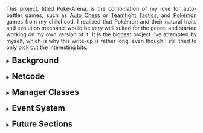 <div class="markdown-begin"></div>

This project, titled Poké-Arena, is the combination of my love for auto-battler games, such as [Auto Chess](https://ac.dragonest.com/en) or [Teamfight Tactics](https://teamfighttactics.leagueoflegends.com/en-gb/), and [Pokémon](https://www.pokemon.com/uk) games from my childhood. I realized that Pokémon and their natural traits and evolution mechanic would be very well suited for the genre, and started working on my own version of it. It is the biggest project I've attempted by myself, which is why this write-up is rather long, even though I still tried to only pick out the interesting bits.

<details>
  <summary>
    <h2>Background</h2>
  </summary><br />

This project started from a passion for the underlying games and genres, as well as for game development. Due to licensing issues this would create with the Pokémon trademark, I never intended to publish this game, and always saw it more as a hobby project and learning experience.

I knew from the start that this would be an ambitious project, but ambitious was just the start of it. After weeks of preparing the core mechanics, code and systems infrastructure, and the base visuals, which included a tedious process of importing 3D models from my own [Pokémon Sun](https://www.pokemon.com/us/pokemon-video-games/pokemon-sun-and-pokemon-moon/) game, I decided to add multiplayer functionality.

As this was something I had never tackled before, and I wanted to make as good of a multiplayer experience as possible, preventing common methods of cheating, this required a complete refactoring of most of the code. While I'm still happy to have done it in this order, the process of converting the existing codebase to include multiplayer took about as long as making the original code.

<hr></details><br />

<details>
  <summary>
    <h2>Netcode</h2>
  </summary><br />

To get started on the netcode, something I had never tackled before this project, I researched different multiplayer engines for Unity, and ended up settling on the [Photon Multiplayer Engine](https://www.photonengine.com), specifically [Photon Bolt](https://doc.photonengine.com/bolt/current/getting-started/overview#) (now [Photon Fusion](https://doc.photonengine.com/fusion/current/getting-started/fusion-intro)). As a native Unity Asset, this offered great functionality for creating true multiplayer games, such as matchmaking, server & client separation, an authoritative server with client-side prediction, and more.

I looked into what makes good netcode, and quickly decided on a fully separate server to host the game and handle all gameplay logic, while clients would only act as a window to the current state of the game and as a UI for the users. Other options included having one of the clients be a server, which allows a malevolent client to be able to modify the game and cheat to give themselves an advantage. A dedicated server could still be hosted by a player of the game as a separate application to the client application, but would also allow external hosting where modifications become impossible.

```C#
[BoltGlobalBehaviour]
[BoltGlobalBehaviour(BoltNetworkModes.Server)]
[BoltGlobalBehaviour(BoltNetworkModes.Client)]
```

Either of the above lines above can be added as an annotation just before a class declaration to allow Bolt to automatically create an instance of the class which lives together with Bolt. Adding `BoltNetworkModes.Server` or `BoltNetworkModes.Client` as a parameter makes such an instance only be created on the Server or Client, respectively. Omitting it instantiates it on both Server and Client.

<hr></details><br />

<details>
  <summary>
    <h2>Manager Classes</h2>
  </summary><br />

I decided to go with a number of manager classes to handle general gameplay logic, such as [`InputMan`], [`UIMan`] or more niche ones like [`PlayerEvolutionMan`]. These are mostly classes of which only one instance is necessary, which is why I opted to implement them using the [Singleton Design Pattern](https://en.wikipedia.org/wiki/Singleton_pattern), which limits the number of instances of the class to one, while allowing global access to the instance. This was particularly useful in combination with the heavy use of events in this project, as subscribing to events from these manager classes could now be performed seamlessly.

<details>
  <summary>
    <h3>Naming and Hierarchy</h3>
  </summary><br />

The manager classes having the `Player` prefix are all scripts that are run server-side with one instance per player, and are components of Player game objects in Unity. For example, in an 8-player game, the server holds 8 instances of [`PlayerLevelMan`], 8 instances of [`PlayerFinanceMan`], 8 instances of [`PlayerBoardMan`], and so forth. All of these managers inherit from the [`PlayerManager`] class, which provides simple common functionality _(the inheritance from `GlobalEventListener` is due to the Photon Bolt Framework, explained in the [Global Events](#global-events) section)_.

<div class="code-snippet" csname="PlayerManager"><a target="_blank" href="https://github.com/mariuskilian/Poke-Arena/blob/master/Assets/Scripts/Server/PerPlayer/PlayerManager.cs">⠀</a></div>

```C#
public class PlayerManager : GlobalEventListener {
    protected Player player;

    protected void Awake() { player = GetComponent<Player>(); }

    public bool IsThisPlayer(BoltConnection connection) {
        return player.Connection == connection;
    }
}
```

</details>

<hr></details><br />

<details>
  <summary>
    <h2>Event System</h2>
  </summary><br />

<details>
  <summary>
    <h3>Local Events</h3>
  </summary><br />

Within the project, many components respond reactively to something another component triggers. For this, I use C# [Actions](https://learn.microsoft.com/en-us/dotnet/api/system.action-1?view=net-7.0), a specific type of [Delegates](https://learn.microsoft.com/en-us/dotnet/csharp/programming-guide/delegates/) with a `void` return type. This allows a _publisher_ to send out an event, and all _subscribers_ to respond, allowing the publisher to determine the time of the execution, and the subscribers to determine the specific behavior. With the way they are used in this project, nothing needs to be returned since this type of communication is one-way, which is why the `void` return type is enough.

Further, some components need to react to a high variety of different publishers, which is why, throughout the codebase, classes have the method `private void SubscribeLocalEventHandlers()`, which always handles all the subscriptions. This method is inside any component that subscribes to any delegate, in order to keep the code consistent and readable. Here is an example from the class [`UIMan`] (User Interface Manager). The Store UI reacts, for example, to the following:

- Shows at the start of the game
- Needs to update when a unit is caught from the store
- Needs to update on a store refresh (can be manually triggered or is triggered each round)
- Hides while a board unit is selected with the shop opened, and re-shows when that unit is dropped
- User manually showing/hiding the store UI

<div class="code-snippet" csname="UIMan"><a target="_blank" href="https://github.com/mariuskilian/Poke-Arena/blob/f27d920b8b45b620df1d2a126aa1b886bdc6777d/Assets/Scripts/Client/UI/UIMan.cs#L49">⠀</a></div>

```C#
private void SubscribeLocalEventHandlers() {
    var global = ClientGlobalEventMan.Instance;
    global.GameStartEvent += HandleGameStartEvent;
    global.UnitCaughtEvent += HandleUnitCaughtEvent;
    global.NewStoreEvent += HandleNewStoreEvent;

    var selection = SelectionMan.Instance;
    selection.UnitSelectEvent += HandleUnitSelectEvent;
    selection.UnitDeselectOnBoardBenchEvent += HandleUnitDeselectEvent;

    var input = InputMan.Instance;
    input.ToggleStoreEvent += HandleToggleStoreEvent;

    var store = ClientStoreMan.Instance;
    store.UnitArrivedInStoreEvent += HandleUnitArrivedInStoreEvent;
}
```

Each of the `Handle`-methods then respond in the appropriate way. To continue the example of the [`UIMan`] class, these are its `Handle`-methods:

<div class="code-snippet" csname="UIMan"><a target="_blank" href="https://github.com/mariuskilian/Poke-Arena/blob/f27d920b8b45b620df1d2a126aa1b886bdc6777d/Assets/Scripts/Client/UI/UIMan.cs#L66">⠀</a></div>

```C#
private void HandleToggleStoreEvent() { SetStoreActive(!store.activeSelf); }
private void HandleUnitSelectEvent(BoardUnit _) { if (store.activeSelf) SetStoreActive(!(forcedHidden = true)); }
private void HandleUnitDeselectEvent(BoardUnit _u, Vector3 _v, bool _b) { if (forcedHidden) SetStoreActive(!(forcedHidden = false)); }
private void HandleGameStartEvent() { SetStoreActive(true); }
private void HandleUnitArrivedInStoreEvent(StoreUnit _, int storeIdx) { ActivateCatchButton(storeIdx); }
private void HandleUnitCaughtEvent(int storeIdx) { DeactivateCatchButton(storeIdx); }
private void HandleNewStoreEvent(StoreUnit[] _) { for (int idx = 0; idx < PlayerStoreMan.StoreSize; idx++) DeactivateCatchButton(idx); }
```

This is just one of the ways the different components interact each other. The modular approach allows new components to easily come in and subscribe to existing events, for example when adding audio effects. Here, an audio manager could easily subscribe to relevant events to play audio queues at the right times.

<hr></details><br />

<details>
  <summary>
    <h3>Global Events</h3>
  </summary><br />

<div class="image-container">
  <img src="writeups/poke-arena/resources/BoltEvents.png" alt="Bolt Events UI" width="300"> <!-- Adjust width as needed -->
</div>

Some events required communication between two separate instances, generally server to one or more clients, or a client to the server. For these, I used Photon Bolt's event system. For this, I had to first create all necessary events using Bolt's UI within Unity, to then allow Bolt to compile these events into interfaces, which are inherited by the `GlobalEventListener` Bolt class, which is supplied with several methods of type `public virtual void OnEvent`, with a single parameter as the type of event. These `OnEvent` methods then have to be overridden by a class trying to react to the event. This code snippet shows these compiled methods being created:

<a class="clear"></a>

<div class="code-snippet no-link" csname="GlobalEventListener"><a>⠀</a></div>

```C#
public class GlobalEventListener : GlobalEventListenerBase, IStoreNewStoreEventListener, IStoreUnitCaughtEventListener, IClientEventManInitializedEventListener, IClientTryCatchUnitEventListener, IClientTryRerollStoreEventListener, IClientUnitDeselectEventListener, IClientTryBuyExpEventListener, IGameStartEventListener
{
    public virtual void OnEvent(StoreNewStoreEvent evnt) { }
    public virtual void OnEvent(StoreUnitCaughtEvent evnt) { }
    public virtual void OnEvent(ClientEventManInitializedEvent evnt) { }
    public virtual void OnEvent(ClientTryCatchUnitEvent evnt) { }
    public virtual void OnEvent(ClientTryRerollStoreEvent evnt) { }
    public virtual void OnEvent(ClientUnitDeselectEvent evnt) { }
    public virtual void OnEvent(ClientTryBuyExpEvent evnt) { }
    public virtual void OnEvent(GameStartEvent evnt) { }
}
```

Classes that wish to send or react to these events need to inherit from `GlobalEventListener`, such as this example of the [`PlayerLevelMan`], which handles the players experience level. This is a server-side component, with one instance for each player, and inherits from [`PlayerManager`], which, as described in the [Naming and Hierarchy](#naming-and-hierarchy) section, inherits from `GlobalEventListener`.

<div class="code-snippet" csname="PlayerLevelMan"><a target="_blank" href="https://github.com/mariuskilian/Poke-Arena/blob/f27d920b8b45b620df1d2a126aa1b886bdc6777d/Assets/Scripts/Server/PerPlayer/PlayerManagers/ResourceManagers/PlayerLevelMan.cs#L18">⠀</a></div>

```C#
public override void OnEvent(ClientTryBuyExpEvent evnt) {
    if (!IsThisPlayer(evnt.RaisedBy)) return;
    if (Level == MaxLevel) return;
    if (!player.GetPlayerMan<PlayerFinanceMan>().TryBuyExp()) return;
    AddExp(ExpPerBuy);
}
```

Server-side, this is handled on an individual class-by class basis, as the server does not require much local event communication. However, the clients do, which is why it was important to come up with a system to bridge local and global events while keeping the code readable and maintainable.

<hr></details><br />

<details>
  <summary>
    <h3>Bridging Local and Global Events</h3>
  </summary><br />

A lot of reactions to events happen client-side. For example, as the server updates the game state, it will send out this information as a global event to the clients, which then have to react accordingly, in order to display the correct game state. This includes the units that are in the store, unit repositions, evolutions, some animations and more. This can be for both: units that a given client owns (their own playable units); and other players' units, as all clients should update the positions and state of all players' units. For this, I created a client-side class called [`ClientGlobalEventMan`] to handle the communication between global and local events.

<details>
  <summary>
    <h4>Global &rarr; Local</h4>
  </summary><br />

To handle incoming global Bolt events, each global event is handled, and a local event is invoked, which is then handled normally by the rest of the client codebase. In some cases, some extra steps are taken, like when the `StoreNewStoreEvent` is triggered, receiving the Bolt Entities (entities that exist in the network) with the network IDs passed by the global event (`evnt.UnitX`), to receive the actual units, which are then passed to the local event.

<div class="code-snippet" csname="ClientGlobalEventMan"><a target="_blank" href="https://github.com/mariuskilian/Poke-Arena/blob/f27d920b8b45b620df1d2a126aa1b886bdc6777d/Assets/Scripts/Client/ClientGlobalEventMan.cs#L18">⠀</a></div>

```C#
public Action GameStartEvent;
public Action<StoreUnit[]> NewStoreEvent;
public Action<int> UnitCaughtEvent;

public override void OnEvent(GameStartEvent evnt) { GameStartEvent?.Invoke(); }

public override void OnEvent(StoreNewStoreEvent evnt) {
    StoreUnit[] Units = {
        BoltNetwork.FindEntity( evnt.Unit1 ).GetComponent< StoreUnit >(),
        BoltNetwork.FindEntity( evnt.Unit2 ).GetComponent< StoreUnit >(),
        BoltNetwork.FindEntity( evnt.Unit3 ).GetComponent< StoreUnit >(),
        BoltNetwork.FindEntity( evnt.Unit4 ).GetComponent< StoreUnit >(),
        BoltNetwork.FindEntity( evnt.Unit5 ).GetComponent< StoreUnit >()
    };
    NewStoreEvent?.Invoke(Units);
}

public override void OnEvent(StoreUnitCaughtEvent evnt) { UnitCaughtEvent?.Invoke(evnt.StoreIdx); }
```

</details>

<details>
  <summary>
    <h4>Local &rarr; Global</h4>
  </summary><br />

Local events that need to be sent globally are handled similarly. They are subscribed to as described in the earlier [Local Events](#local-events) section. Here's the code snippet for this subscription, as a bit of a recap.

<div class="code-snippet" csname="ClientGlobalEventMan"><a target="_blank" href="https://github.com/mariuskilian/Poke-Arena/blob/f27d920b8b45b620df1d2a126aa1b886bdc6777d/Assets/Scripts/Client/ClientGlobalEventMan.cs#L46">⠀</a></div>

```C#
private void SubscribeLocalEventHandlers() {
    var UI = UIMan.Instance;
    UI.TryCatchUnitEvent += HandleTryCatchUnitEvent;

    var input = InputMan.Instance;
    input.TryRerollStoreEvent += HandleTryRerollStoreEvent;
    input.TryBuyExpEvent += HandleTryBuyExpEvent;

    var select = SelectionMan.Instance;
    select.UnitDeselectOnBoardBenchEvent += HandleUnitDeselectEvent;
}
```

Then, each of the `Handle{...}Event` classes does its relevant setup for things the global event needs sent with it, and triggers the relevant global event. Passing the `GlobalTargets.OnlyServer` parameter to the `Create` function means the event is not sent to other clients.

<div class="code-snippet" csname="ClientGlobalEventMan"><a target="_blank" href="https://github.com/mariuskilian/Poke-Arena/blob/f27d920b8b45b620df1d2a126aa1b886bdc6777d/Assets/Scripts/Client/ClientGlobalEventMan.cs#L58">⠀</a></div>

```C#
private void HandleTryCatchUnitEvent(int idx) {
    var evnt = ClientTryCatchUnitEvent.Create(GlobalTargets.OnlyServer);
    evnt.StoreIdx = idx;
    evnt.Send();
}
```

```C#
private void HandleTryRerollStoreEvent() { ClientTryRerollStoreEvent.Create(GlobalTargets.OnlyServer).Send(); }
```

```C#
private void HandleTryBuyExpEvent() { ClientTryBuyExpEvent.Create(GlobalTargets.OnlyServer).Send(); }
```

```C#
private void HandleUnitDeselectEvent(BoardUnit unit, Vector3 clickPos, bool clickedBoard) {
    var evnt = ClientUnitDeselectEvent.Create(GlobalTargets.OnlyServer);
    evnt.Unit = unit.entity.NetworkId;
    evnt.ClickPosition = clickPos;
    evnt.ClickedBoard = clickedBoard;
    evnt.Send();
}
```

</details>

</details>

<hr></details><br />

<details>
  <summary>
    <h2>Future Sections</h2>
  </summary><br />

These are some topics I didn't yet have the time to write about and want to add to this page in the future:

- Animations
- Shaders
- Systems
  - Board & Bench
  - Evolution
  - Unit Pools
- Settings
- Editor Scripts

<hr></details><br />

<!-- Classes -->

[`PlayerLevelMan`]: https://github.com/mariuskilian/Poke-Arena/blob/master/Assets/Scripts/Server/PerPlayer/PlayerManagers/ResourceManagers/PlayerLevelMan.cs
[`InputMan`]: https://github.com/mariuskilian/Poke-Arena/blob/master/Assets/Scripts/Client/InputMan.cs
[`UIMan`]: https://github.com/mariuskilian/Poke-Arena/blob/master/Assets/Scripts/Client/UI/UIMan.cs
[`PlayerEvolutionMan`]: https://github.com/mariuskilian/Poke-Arena/blob/master/Assets/Scripts/Server/PerPlayer/PlayerManagers/PlayerEvolutionMan.cs
[`PlayerLevelMan`]: https://github.com/mariuskilian/Poke-Arena/blob/master/Assets/Scripts/Server/PerPlayer/PlayerManagers/ResourceManagers/PlayerLevelMan.cs
[`PlayerFinanceMan`]: https://github.com/mariuskilian/Poke-Arena/blob/master/Assets/Scripts/Server/PerPlayer/PlayerManagers/ResourceManagers/PlayerFinanceMan.cs
[`PlayerBoardMan`]: https://github.com/mariuskilian/Poke-Arena/blob/master/Assets/Scripts/Server/PerPlayer/PlayerManagers/PlayerBoardMan.cs
[`PlayerManager`]: https://github.com/mariuskilian/Poke-Arena/blob/master/Assets/Scripts/Server/PerPlayer/PlayerManager.cs
[`ClientGlobalEventMan`]: https://github.com/mariuskilian/Poke-Arena/blob/master/Assets/Scripts/Client/ClientGlobalEventMan.cs

<!-- CSS -->

<style>
  p {
    text-align: justify;
  }

  h2, h3, h4 {
    display: inline;
  -webkit-touch-callout: none; /* iOS Safari */
    -webkit-user-select: none; /* Safari */
     -khtml-user-select: none; /* Konqueror HTML */
       -moz-user-select: none; /* Old versions of Firefox */
        -ms-user-select: none; /* Internet Explorer/Edge */
            user-select: none; /* Non-prefixed version, currently
                                  supported by Chrome, Edge, Opera and Firefox */
    cursor: pointer;
  }

  details > details {
    margin-left: 2em;
  }

  .image-container {
    float: right;
    margin: 0.1em 0 0.1em 1em;
  }

  @media (max-width: 599px) {
    .image-container {
        float: none;
        text-align: center;
        margin-left: 0; 
    }
  }

  .clear {
    clear: both;
  }

  .code-snippet {
    width: 100%;
    padding-top: 0.25em;
    padding-bottom: 0.25em;
    background-color: lightgray;
    border-radius: 5px 5px 0 0;
  }

  .code-snippet > a {
    position: relative;
    display: block;
    color: lightgray;
    select:none;
  }

  .code-snippet:not(.no-link) > a:hover {
    color: lightblue;
  }

  .code-snippet > a:focus {
    outline: none;
  }

  .code-snippet:not(.no-link):hover {
    background-color: lightblue;
    cursor: pointer;
  }

  .code-snippet::before {
    position: absolute;
    content: attr(csname) ".cs " url(writeups/poke-arena/resources/box-arrow-up-right.svg);
    margin-left: 1em;
    color: #555;
    font-family: monospace;
    font-weight: bold;
  }

  .no-link::before {
    content: attr(csname) ".cs";
  }

  @media (max-width: 768px) {
    body {
      font-size: 200%;
    }
    
    zero-md {
      scale: 200%;
    }
  }
</style>
